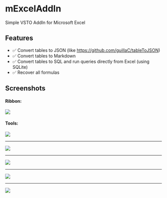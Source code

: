 # mExcelAddIn
Simple VSTO AddIn for Microsoft Excel

## Features
 - ✅ Convert tables to JSON (like https://github.com/guillaC/tableToJSON)
 - ✅ Convert tables to Markdown
 - ✅ Convert tables to SQL and run queries directly from Excel (using SQLite)
 - ✅ Recover all formulas

## Screenshots
#### Ribbon:
![](https://i.imgur.com/uiNPy8f.png)
#### Tools:
![](https://i.imgur.com/nDJc0Pz.png)
___
![](https://i.imgur.com/nveyK3e.png)
___
![](https://i.imgur.com/kzNJDQX.png)
___
![](https://i.imgur.com/nJRWw5k.png)
___
![](https://i.imgur.com/7bzt295.png)
